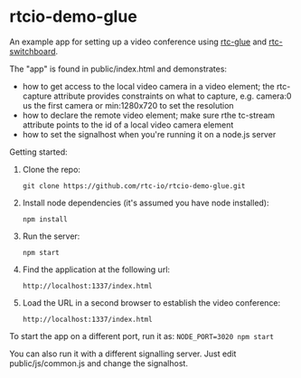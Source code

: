 rtcio-demo-glue
===============

An example app for setting up a video conference using [rtc-glue](https://github.com/rtc-io/rtc-glue) and [rtc-switchboard](https://github.com/rtc-io/rtc-switchboard).

The "app" is found in public/index.html and demonstrates:
* how to get access to the local video camera in a video element; the rtc-capture attribute provides constraints on what to capture, e.g. camera:0 us the first camera or min:1280x720 to set the resolution
* how to declare the remote video element; make sure rthe tc-stream attribute points to the id of a local video camera element
* how to set the signalhost when you're running it on a node.js server



Getting started:

1. Clone the repo:
    ```
    git clone https://github.com/rtc-io/rtcio-demo-glue.git
    ```

2. Install node dependencies (it's assumed you have node installed):
    ```
    npm install
    ```

3. Run the server:
    ```
    npm start
    ```

4. Find the application at the following url:
    ```
    http://localhost:1337/index.html
    ```

5. Load the URL in a second browser to establish the video conference:
    ```
    http://localhost:1337/index.html
    ```

To start the app on a different port, run it as:
    ```
    NODE_PORT=3020 npm start
    ```

You can also run it with a different signalling server. Just edit public/js/common.js and change the signalhost.
